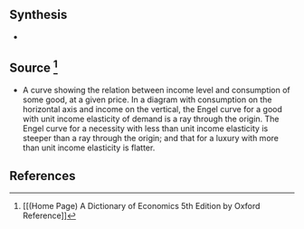 ## Synthesis
- 
## Source [^1]
- A curve showing the relation between income level and consumption of some good, at a given price. In a diagram with consumption on the horizontal axis and income on the vertical, the Engel curve for a good with unit income elasticity of demand is a ray through the origin. The Engel curve for a necessity with less than unit income elasticity is steeper than a ray through the origin; and that for a luxury with more than unit income elasticity is flatter.
## References

[^1]: [[(Home Page) A Dictionary of Economics 5th Edition by Oxford Reference]]